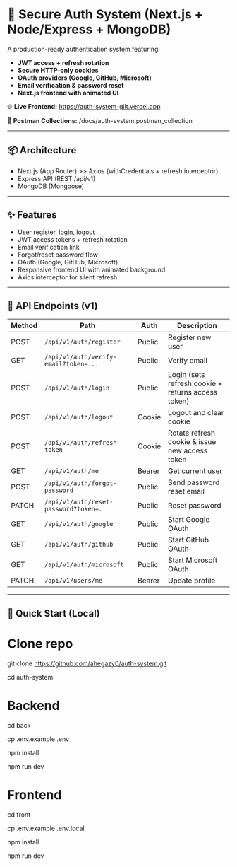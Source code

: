 # 🔐 Secure Auth System (Next.js + Node/Express + MongoDB)

A production-ready authentication system featuring:

- **JWT access + refresh rotation** 
- **Secure HTTP-only cookies** 
- **OAuth providers (Google, GitHub, Microsoft)** 
- **Email verification & password reset** 
- **Next.js frontend with animated UI** 

🌐 **Live Frontend:** https://auth-system-gilt.vercel.app


🚀 **Postman Collections:** /docs/auth-system.postman_collection

---

## 📦 Architecture

- Next.js (App Router) >> Axios (withCredentials + refresh interceptor)
- Express API (REST /api/v1)
- MongoDB (Mongoose)

---

## ✨ Features

- User register, login, logout 
- JWT access tokens + refresh rotation 
- Email verification link 
- Forgot/reset password flow 
- OAuth (Google, GitHub, Microsoft) 
- Responsive frontend UI with animated background 
- Axios interceptor for silent refresh 

---

## 📡 API Endpoints (v1)

| Method | Path                                  | Auth        | Description |
|--------|---------------------------------------|-------------|-------------|
| POST   | `/api/v1/auth/register`               | Public      | Register new user |
| GET    | `/api/v1/auth/verify-email?token=...` | Public      | Verify email |
| POST   | `/api/v1/auth/login`                  | Public      | Login (sets refresh cookie + returns access token) |
| POST   | `/api/v1/auth/logout`                 | Cookie      | Logout and clear cookie |
| POST   | `/api/v1/auth/refresh-token`          | Cookie      | Rotate refresh cookie & issue new access token |
| GET    | `/api/v1/auth/me`                     | Bearer      | Get current user |
| POST   | `/api/v1/auth/forgot-password`        | Public      | Send password reset email |
| PATCH  | `/api/v1/auth/reset-password?token=.` | Public      | Reset password |
| GET    | `/api/v1/auth/google`                 | Public      | Start Google OAuth |
| GET    | `/api/v1/auth/github`                 | Public      | Start GitHub OAuth |
| GET    | `/api/v1/auth/microsoft`              | Public      | Start Microsoft OAuth |
| PATCH  | `/api/v1/users/me`                    | Bearer      | Update profile |

---

## 🚀 Quick Start (Local)


# Clone repo
git clone https://github.com/ahegazy0/auth-system.git

cd auth-system

# Backend
cd back

cp .env.example .env

npm install

npm run dev

# Frontend
cd front

cp .env.example .env.local

npm install

npm run dev



